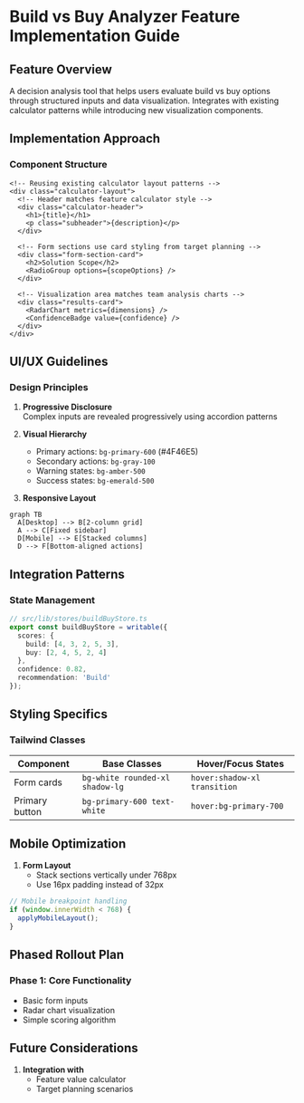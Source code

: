 # Build vs Buy Analyzer Feature Implementation Guide

## Feature Overview
A decision analysis tool that helps users evaluate build vs buy options through structured inputs and data visualization. Integrates with existing calculator patterns while introducing new visualization components.

## Implementation Approach

### Component Structure
```svelte
<!-- Reusing existing calculator layout patterns -->
<div class="calculator-layout">
  <!-- Header matches feature calculator style -->
  <div class="calculator-header">
    <h1>{title}</h1>
    <p class="subheader">{description}</p>
  </div>

  <!-- Form sections use card styling from target planning -->
  <div class="form-section-card">
    <h2>Solution Scope</h2>
    <RadioGroup options={scopeOptions} />
  </div>

  <!-- Visualization area matches team analysis charts -->
  <div class="results-card">
    <RadarChart metrics={dimensions} />
    <ConfidenceBadge value={confidence} />
  </div>
</div>
```

## UI/UX Guidelines

### Design Principles
1. **Progressive Disclosure**  
   Complex inputs are revealed progressively using accordion patterns

2. **Visual Hierarchy**  
   - Primary actions: `bg-primary-600` (#4F46E5)
   - Secondary actions: `bg-gray-100`
   - Warning states: `bg-amber-500`
   - Success states: `bg-emerald-500`

3. **Responsive Layout**  
  ```mermaid
  graph TB
    A[Desktop] --> B[2-column grid]
    A --> C[Fixed sidebar]
    D[Mobile] --> E[Stacked columns]
    D --> F[Bottom-aligned actions]
  ```

## Integration Patterns

### State Management
```typescript
// src/lib/stores/buildBuyStore.ts
export const buildBuyStore = writable({
  scores: {
    build: [4, 3, 2, 5, 3],
    buy: [2, 4, 5, 2, 4]
  },
  confidence: 0.82,
  recommendation: 'Build'
});
```

## Styling Specifics

### Tailwind Classes
| Component          | Base Classes                     | Hover/Focus States          |
|--------------------|----------------------------------|------------------------------|
| Form cards         | `bg-white rounded-xl shadow-lg` | `hover:shadow-xl transition` |
| Primary button     | `bg-primary-600 text-white`     | `hover:bg-primary-700`       |

## Mobile Optimization
1. **Form Layout**  
   - Stack sections vertically under 768px
   - Use 16px padding instead of 32px

```javascript
// Mobile breakpoint handling
if (window.innerWidth < 768) {
  applyMobileLayout();
}
```

## Phased Rollout Plan

### Phase 1: Core Functionality
- Basic form inputs
- Radar chart visualization
- Simple scoring algorithm

## Future Considerations
1. **Integration with**  
   - Feature value calculator
   - Target planning scenarios

